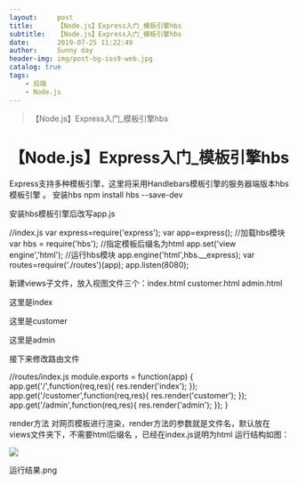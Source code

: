 ```yaml
---
layout:     post
title:      【Node.js】Express入门_模板引擎hbs
subtitle:   【Node.js】Express入门_模板引擎hbs
date:       2019-07-25 11:22:49
author:     Sunny day
header-img: img/post-bg-ios9-web.jpg
catalog: true
tags:
    - 后端
    - Node.js
---
```


>【Node.js】Express入门_模板引擎hbs

# 【Node.js】Express入门_模板引擎hbs


Express支持多种模板引擎，这里将采用Handlebars模板引擎的服务器端版本hbs模板引擎 。
安装hbs
npm install hbs --save-dev

安装hbs模板引擎后改写app.js

//index.js var express=require('express'); var app=express(); //加载hbs模块 var hbs = require('hbs'); //指定模板后缀名为html app.set('view engine','html'); //运行hbs模块 app.engine('html',hbs.__express); var routes=require('./routes')(app); app.listen(8080);

新建views子文件，放入视图文件三个：index.html customer.html admin.html

<!--index.html--> <p>这里是index</p>
 
<!--customer.html--> <p>这里是customer</p>
 
<!--admin.html--> <p>这里是admin</p>

接下来修改路由文件

//routes/index.js module.exports = function(app) { app.get('/',function(req,res){ res.render('index'); }); app.get('/customer',function(req,res){ res.render('customer'); }); app.get('/admin',function(req,res){ res.render('admin'); }); }

render方法 对网页模板进行渲染，render方法的参数就是文件名，默认放在views文件夹下，不需要html后缀名 ，已经在index.js说明为html
运行结构如图：

![](https://imgconvert.csdnimg.cn/aHR0cHM6Ly91cGxvYWQtaW1hZ2VzLmppYW5zaHUuaW8vdXBsb2FkX2ltYWdlcy80MzY5NzY1LWJkMjQ1NDQ0OTdmYmQ2ZGYucG5nP2ltYWdlTW9ncjIvYXV0by1vcmllbnQvc3RyaXAlN0NpbWFnZVZpZXcyLzIvdy83ODcvZm9ybWF0L3dlYnA)

运行结果.png

